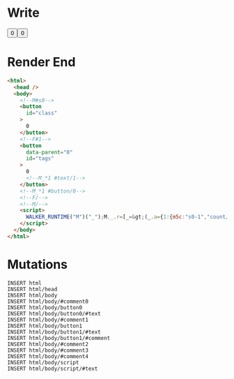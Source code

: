 # Write
  <!--M#s0--><button id=class>0</button><!--F#1--><button id=tags data-parent=0>0<!--M_*1 #text/1--></button><!--M_*1 #button/0--><!--F/--><!--M/--><script>WALKER_RUNTIME("M")("_");M._.r=[_=>(_.a={1:{m5c:"s0-1","count/5":0}}),1,"$compat_setScope",1,"__tests__/components/tags-counter.marko_0_count",0];M._.w();$MC=(window.$MC||[]).concat({"w":[["s0",0,{},{"f":1}]],"t":["__tests__/template.marko"]})</script>

# Render End
```html
<html>
  <head />
  <body>
    <!--M#s0-->
    <button
      id="class"
    >
      0
    </button>
    <!--F#1-->
    <button
      data-parent="0"
      id="tags"
    >
      0
      <!--M_*1 #text/1-->
    </button>
    <!--M_*1 #button/0-->
    <!--F/-->
    <!--M/-->
    <script>
      WALKER_RUNTIME("M")("_");M._.r=[_=&gt;(_.a={1:{m5c:"s0-1","count/5":0}}),1,"$compat_setScope",1,"__tests__/components/tags-counter.marko_0_count",0];M._.w();$MC=(window.$MC||[]).concat({"w":[["s0",0,{},{"f":1}]],"t":["__tests__/template.marko"]})
    </script>
  </body>
</html>
```

# Mutations
```
INSERT html
INSERT html/head
INSERT html/body
INSERT html/body/#comment0
INSERT html/body/button0
INSERT html/body/button0/#text
INSERT html/body/#comment1
INSERT html/body/button1
INSERT html/body/button1/#text
INSERT html/body/button1/#comment
INSERT html/body/#comment2
INSERT html/body/#comment3
INSERT html/body/#comment4
INSERT html/body/script
INSERT html/body/script/#text
```